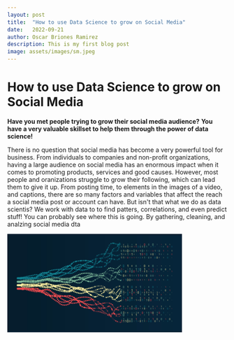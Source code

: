 ```yaml
---
layout: post
title:  "How to use Data Science to grow on Social Media"
date:   2022-09-21
author: Oscar Briones Ramirez
description: This is my first blog post
image: assets/images/sm.jpeg
---
```


# How to use Data Science to grow on Social Media

**Have you met people trying to grow their social media audience?**
**You have a very valuable skillset to help them through the power of data science!**


There is no question that social media has become a very powerful tool for business. From individuals to companies and non-profit organizations, having a large audience on social media has an enormous impact when it comes to promoting products, services and good causes. However, most people and oranizations struggle to grow their following, which can lead them to give it up.  From posting time, to elements in the images of a video, and captions, there are so many factors and variables that affect the reach a social media post or account can have. But isn't that what we do as data scientis? We work with data to to find patters, correlations, and even predict stuff! You can probably see where this is going. By gathering, cleaning, and analzing social media dta

<img src="https://raw.githubusercontent.com/oscarbrionesr/stat386-projects/main/assets/images/ds.png" alt="" style="width:400px;"/>
